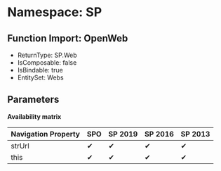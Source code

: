 # Namespace: SP

## Function Import: OpenWeb

- ReturnType: SP.Web
- IsComposable: false
- IsBindable: true
- EntitySet: Webs

## Parameters

**Availability matrix**

Navigation Property | SPO | SP 2019 | SP 2016 | SP 2013
----------|-----|---------|---------|--------
strUrl | ✔ | ✔ | ✔ | ✔
this | ✔ | ✔ | ✔ | ✔
